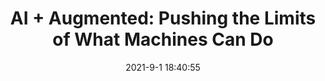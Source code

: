 ---
"title": "AI + Augmented: Pushing the Limits of What Machines Can Do"
"date": "2021-9-1 18:40:55"
"feed_name": "INDUSTRYWEEK"
"feed_website": "https://www.industryweek.com/"
"feed_rss": "https://www.industryweek.com/__rss/website-scheduled-content.xml?input=%7B%22sectionAlias%22%3A%22home%22%7D"
"link": "https://www.industryweek.com/technology-and-iiot/emerging-technologies/article/21174112/ai-augmented-pushes-the-limits-of-what-machines-can-do"
"file": "_posts/-46a3fd946ef0b83929cc5a67dc753db8b5a8b613.md"
"accident": "0"
"drilling": "0"
---